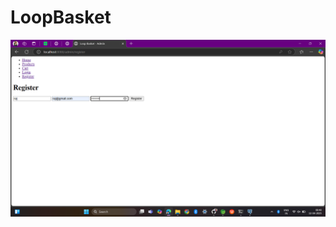 # LoopBasket

![Register](https://github.com/netruu08/LoopBasket/blob/main/screenshot/Screenshot%20(50).png?raw=true)